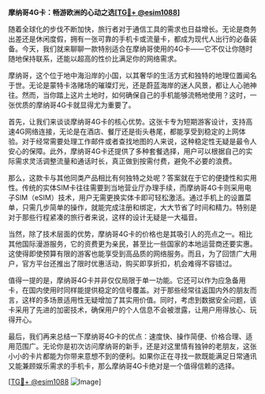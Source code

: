 **摩纳哥4G卡：畅游欧洲的心动之选[[TG💪+ @esim1088](https://t.me/s/esim1088)]**

随着全球化的步伐不断加快，旅行者对于通信工具的需求也日益增长。无论是商务出差还是休闲度假，拥有一张可靠的手机卡或流量卡，都成为现代人出行的必备装备。今天，我们就来聊聊一款特别适合在摩纳哥使用的4G卡——它不仅让你随时随地保持联系，还能以超高的性价比满足你的网络需求。

摩纳哥，这个位于地中海沿岸的小国，以其奢华的生活方式和独特的地理位置闻名于世。无论是蒙特卡洛赌场的璀璨灯光，还是蔚蓝海岸的迷人风景，都让人心驰神往。然而，当你踏上这片土地时，如何确保自己的手机能够流畅地使用？这时，一张优质的摩纳哥4G卡就显得尤为重要了。

首先，让我们来谈谈摩纳哥4G卡的核心优势。这张卡专为短期游客设计，支持高速4G网络连接，无论是在酒店、餐厅还是街头巷尾，都能享受到稳定的上网体验。对于经常需要处理工作邮件或者查找地图的人来说，这种稳定性无疑是最令人安心的保障。此外，摩纳哥4G卡还提供了多种套餐选择，用户可以根据自己的实际需求灵活调整流量和通话时长，真正做到按需付费，避免不必要的浪费。

那么，这款卡与其他同类产品相比有何独特之处呢？答案就在于它的便捷性和实用性。传统的实体SIM卡往往需要到当地营业厅办理手续，而摩纳哥4G卡则采用电子SIM（eSIM）技术，用户无需更换实体卡即可轻松激活。通过手机上的设置菜单，只需几步简单的操作，就能完成注册和绑定，大大节省了时间和精力。特别是对于那些行程紧凑的旅行者来说，这样的设计无疑是一大福音。

当然，除了技术层面的优势，摩纳哥4G卡的价格也是其吸引人的亮点之一。相比其他国际漫游服务，它的资费更为亲民，甚至比一些国家的本地运营商还要实惠。这使得即使预算有限的游客也能享受到高品质的网络服务。而且，为了回馈广大用户，官方平台还推出了限时优惠活动，购买即享折扣，机会难得不容错过。

值得一提的是，摩纳哥4G卡并非仅仅局限于单一功能。它还可以作为应急备用卡，在国内使用时同样能提供稳定的信号覆盖。对于那些经常往返国内外的朋友而言，这样的多场景适用性无疑增加了其实用价值。同时，考虑到数据安全问题，该卡采用了先进的加密技术，确保用户的个人信息不会被泄露，让用户用得放心、玩得开心。

最后，我们再来总结一下摩纳哥4G卡的优点：速度快、操作简便、价格合理、适用范围广。无论你是初次访问摩纳哥的新手，还是对这里情有独钟的老朋友，这张小小的卡片都能为你带来意想不到的便利。如果你正在寻找一款既能满足日常通讯又能兼顾娱乐需求的手机卡，那么摩纳哥4G卡绝对是一个值得信赖的选择。

[[TG💪+ @esim1088](https://t.me/s/esim1088) ![Image](https://i.postimg.cc/4NQfJmqS/Snipaste-2025-05-13-00-14-12.png)]